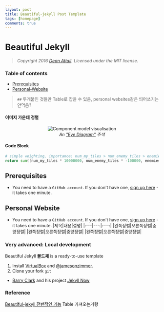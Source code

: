 ```yaml
---
layout: post
title: Beautiful-jekyll Post Template
tags: [homepage]
comments: true
---
```

# Beautiful Jekyll
> *Copyright 2016 [Dean Attali](http://deanattali.com). Licensed under the MIT license.*

### Table of contents
- [Prerequisites](#prerequisites)
- [Personal-Website](#Personal-Website)

> `##` 두개붙인 것들만 Table로 잡을 수 있음, personal websites같은 띄어쓰기는 안먹음?

#### 이미지 가운데 정렬
<center>
<img src="/assets/img/avatar-icon.png" alt="Component model visualisation">
<br>
<em>An <a href="https://github.com/ouzor/eyediagram">"Eye Diagram"</a> 주석 </em>
</center>

#### Code Block
```python
# simple weighting, importance: num_my_tiles > num_enemy_tiles > enemies_dist
return sum([num_my_tiles * 10000000, num_enemy_tiles * -100000, enemies_dist])
```

## Prerequisites
- You need to have a `GitHub account`. If you don't have one, [sign up here](https://github.com/join) - it takes one minute. 

## Personal Website
- You need to have a `GitHub account`. If you don't have one, [sign up here](https://github.com/join) - it takes one minute. 
|제목|내용|설명|
|:---|---:|:---:|
|왼쪽정렬|오른쪽정렬|중앙정렬|
|왼쪽정렬|오른쪽정렬|중앙정렬|
|왼쪽정렬|오른쪽정렬|중앙정렬|

### Very advanced: Local development
Beautiful Jekyll **볼드체** is a ready-to-use template

1. Install [VirtualBox](http://virtualbox.org) and [@jamesonzimmer](https://github.com/jamesonzimmer).
2. Clone your fork `git`

- [Barry Clark](https://github.com/barryclark) and his project [Jekyll Now](https://github.com/barryclark/jekyll-now)

### Reference
[Beautiful-jekyll 전반적인 기능](https://dymaxionkim.github.io/beautiful-jekyll/2017-01-10-make-blog/)
Table 가져오는거랑
